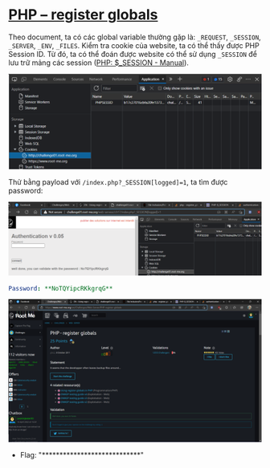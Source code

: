 # [PHP – register globals](https://www.root-me.org/en/Challenges/Web-Server/PHP-register-globals)

Theo document, ta có các global variable thường gặp là: `_REQUEST`, `_SESSION`, `_SERVER`, `_ENV`, `_FILES`. Kiểm tra cookie của website, ta có thể thấy được PHP Session ID. Từ đó, ta có thể đoán được website có thể sử dụng `_SESSION` để lưu trữ mảng các session ([PHP: $_SESSION - Manual](https://www.php.net/manual/en/reserved.variables.session.php)).

![](./media/image1.png)

Thử bằng payload với `/index.php?_SESSION[logged]=1`, ta tìm được password:

![](./media/image2.png)

```yaml
Password: **NoTQYipcRKkgrqG**
```

![](./media/image3.png)

- Flag: "****************************"
